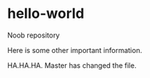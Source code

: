 # hello-world
Noob repository

Here is some other important information.

HA.HA.HA. Master has changed the file.
